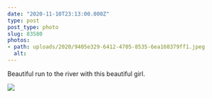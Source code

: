 ```yaml
---
date: "2020-11-10T23:13:00.000Z"
type: post 
post_type: photo
slug: 83580
photos: 
- path: uploads/2020/9405e329-6412-4705-8535-6ea160379ff1.jpeg
  alt: 
---
```

Beautiful run to the river with this beautiful girl. 


![](/uploads/2020/9405e329-6412-4705-8535-6ea160379ff1.jpeg)
